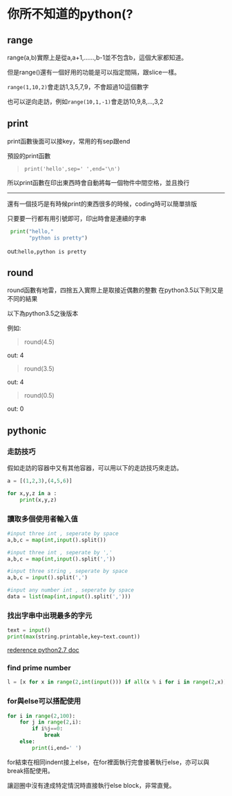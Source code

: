 
# 你所不知道的python(?

## range

range(a,b)實際上是從a,a+1,......,b-1並不包含b，這個大家都知道。

但是range()還有一個好用的功能是可以指定間隔，跟slice一樣。

`range(1,10,2)`會走訪1,3,5,7,9，不會超過10這個數字

也可以逆向走訪，例如`range(10,1,-1)`會走訪10,9,8,...,3,2

## print

print函數後面可以接key，常用的有sep跟end

預設的print函數

> `print('hello',sep=' ',end='\n')`

所以print函數在印出東西時會自動將每一個物件中間空格，並且換行

- - -

還有一個技巧是有時候print的東西很多的時候，coding時可以簡單排版

只要要一行都有用引號即可，印出時會是連續的字串

```python
 print("hello,"
       "python is pretty")
```

out:`hello,python is pretty`

## round

round函數有地雷，四捨五入實際上是取接近偶數的整數
在python3.5以下則又是不同的結果

以下為python3.5之後版本

例如:

> round(4.5)

out: 4

> round(3.5)

out: 4

> round(0.5)

out: 0

## pythonic

### 走訪技巧

假如走訪的容器中又有其他容器，可以用以下的走訪技巧來走訪。

```python
a = [(1,2,3),(4,5,6)]

for x,y,z in a :
    print(x,y,z)
```
### 讀取多個使用者輸入值

```python
#input three int , seperate by space
a,b,c = map(int,input().split())

#input three int , seperate by ','
a,b,c = map(int,input().split(','))

#input three string , seperate by space
a,b,c = input().split(',')

#input any number int , seperate by space
data = list(map(int,input().split(',')))
```
### 找出字串中出現最多的字元

```python
text = input()
print(max(string.printable,key=text.count))
```

[rederence python2.7 doc](https://docs.python.org/2/library/string.html)

### find prime number

```python
l = [x for x in range(2,int(input())) if all(x % i for i in range(2,x))]
```

### for與else可以搭配使用

```python
for i in range(2,100):
    for j in range(2,i):
        if i%j==0:
            break
    else:
        print(i,end=' ')
```

for結束在相同indent接上else，在for裡面執行完會接著執行else，亦可以與break搭配使用。

讓迴圈中沒有達成特定情況時直接執行else block，非常直覺。
